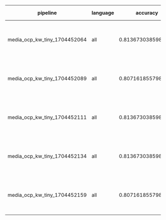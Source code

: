 | pipeline                     | language | accuracy           | params                                                                      | size (MB) |
|------------------------------|----------|--------------------|-----------------------------------------------------------------------------|-----------|
| media_ocp_kw_tiny_1704452064 | all      | 0.8136730385986041 | {'penalty': None, 'l1_ratio': 0.5, 'early_stopping': False, 'alpha': 0.005} | 0.154     |
| media_ocp_kw_tiny_1704452089 | all      | 0.8071618557989597 | {'penalty': None, 'l1_ratio': 0.9, 'early_stopping': True, 'alpha': 0.1}    | 0.154     |
| media_ocp_kw_tiny_1704452111 | all      | 0.8136730385986041 | {'penalty': None, 'l1_ratio': 0.9, 'early_stopping': False, 'alpha': 0.005} | 0.154     |
| media_ocp_kw_tiny_1704452134 | all      | 0.8136730385986041 | {'penalty': None, 'l1_ratio': 0.5, 'early_stopping': False, 'alpha': 0.02}  | 0.154     |
| media_ocp_kw_tiny_1704452159 | all      | 0.8071618557989597 | {'penalty': None, 'l1_ratio': 0.5, 'early_stopping': True, 'alpha': 0.01}   | 0.154     |